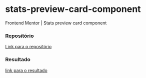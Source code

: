 # stats-preview-card-component
Frontend Mentor | Stats preview card component

### Repositório
[Link para o repositório](https://github.com/davidwilliamx/stats-preview-card-component)

### Resultado
[link para o resultado](https://davidwilliamx.github.io/stats-preview-card-component)